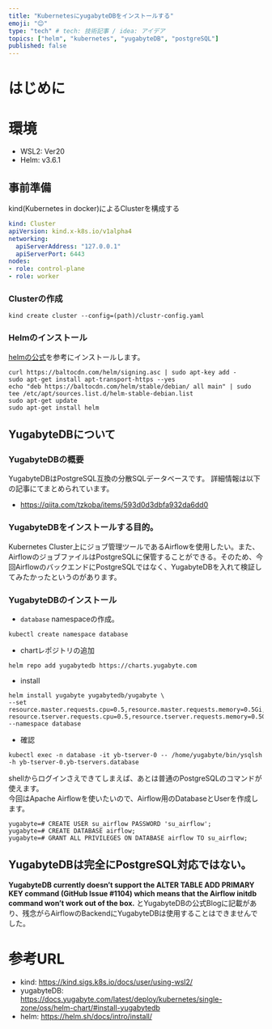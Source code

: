 ```yaml
---
title: "KubernetesにyugabyteDBをインストールする"
emoji: "😊"
type: "tech" # tech: 技術記事 / idea: アイデア
topics: ["helm", "kubernetes", "yugabyteDB", "postgreSQL"]
published: false
---
```


# はじめに

# 環境
- WSL2: Ver20
- Helm: v3.6.1

## 事前準備
kind(Kubernetes in docker)によるClusterを構成する
```yaml:cluster-config.yaml
kind: Cluster
apiVersion: kind.x-k8s.io/v1alpha4
networking:
  apiServerAddress: "127.0.0.1"
  apiServerPort: 6443
nodes:
- role: control-plane
- role: worker
```

### Clusterの作成
`kind create cluster --config=(path)/clustr-config.yaml`

### Helmのインストール
[helmの公式](https://helm.sh/docs/intro/install/)を参考にインストールします。
```
curl https://baltocdn.com/helm/signing.asc | sudo apt-key add -
sudo apt-get install apt-transport-https --yes
echo "deb https://baltocdn.com/helm/stable/debian/ all main" | sudo tee /etc/apt/sources.list.d/helm-stable-debian.list
sudo apt-get update
sudo apt-get install helm
```

## YugabyteDBについて

### YugabyteDBの概要

YugabyteDBはPostgreSQL互換の分散SQLデータベースです。
詳細情報は以下の記事にてまとめられています。
- https://qiita.com/tzkoba/items/593d0d3dbfa932da6dd0

### YugabyteDBをインストールする目的。

Kubernetes Cluster上にジョブ管理ツールであるAirflowを使用したい。また、AirflowのジョブファイルはPostgreSQLに保管することができる。そのため、今回AirflowのバックエンドにPostgreSQLではなく、YugabyteDBを入れて検証してみたかったというのがあります。

### YugabyteDBのインストール

- `database` namespaceの作成。
```
kubectl create namespace database
```

- chartレポジトリの追加
```
helm repo add yugabytedb https://charts.yugabyte.com
```

- install
```
helm install yugabyte yugabytedb/yugabyte \
--set resource.master.requests.cpu=0.5,resource.master.requests.memory=0.5Gi,\
resource.tserver.requests.cpu=0.5,resource.tserver.requests.memory=0.5Gi --namespace database
```

- 確認
```
kubectl exec -n database -it yb-tserver-0 -- /home/yugabyte/bin/ysqlsh -h yb-tserver-0.yb-tservers.database
```
shellからログインさえできてしまえば、あとは普通のPostgreSQLのコマンドが使えます。  
今回はApache Airflowを使いたいので、Airflow用のDatabaseとUserを作成します。
```
yugabyte=# CREATE USER su_airflow PASSWORD 'su_airflow';
yugabyte=# CREATE DATABASE airflow;
yugabyte=# GRANT ALL PRIVILEGES ON DATABASE airflow TO su_airflow; 
```

## YugabyteDBは完全にPostgreSQL対応ではない。

**YugabyteDB currently doesn’t support the ALTER TABLE ADD PRIMARY KEY command (GitHub Issue #1104) which means that the Airflow initdb command won’t work out of the box.**
とYugabyteDBの公式Blogに記載があり、残念がらAirflowのBackendにYugabyteDBは使用することはできませんでした。

# 参考URL
- kind: https://kind.sigs.k8s.io/docs/user/using-wsl2/
- yugabyteDB: https://docs.yugabyte.com/latest/deploy/kubernetes/single-zone/oss/helm-chart/#install-yugabytedb
- helm: https://helm.sh/docs/intro/install/